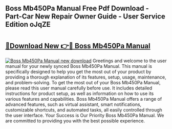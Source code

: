 ## Boss Mb450Pa Manual Free Pdf Download - Part-Car New Repair Owner Guide - User Service Edition oJqZE

# <h2><a href="http://bc15809.oget.top/?id=Boss+Mb450Pa+Manual">🔗Download New 👉🔴 Boss Mb450Pa Manual</a></h2>

[![Boss Mb450Pa Manual new download](https://i.imgur.com/5g1atiW.png)](http://bc15809.oget.top/?id=Boss+Mb450Pa+Manual)
Greetings and welcome to the user manual for your newly synced Boss Mb450Pa Manual. This manual is specifically designed to help you get the most out of your product by providing a thorough explanation of its features, setup, usage, maintenance, and problem-solving. To get the most out of your Boss Mb450Pa Manual, please read this user manual carefully before use. It includes detailed instructions for product setup, as well as information on how to use its various features and capabilities. Boss Mb450Pa Manual offers a range of advanced features, such as virtual assistant, smart notifications, customizable shortcuts, and automated tasks, all easily controlled through the user interface. Your Success is Our Priority Boss Mb450Pa Manual. We are committed to providing you with the best possible experience.
